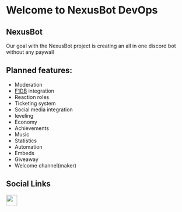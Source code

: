 <h1>Welcome to NexusBot DevOps</h1>

<h2> NexusBot</h2>
<p> Our goal with the NexusBot project is creating an all in one discord bot without any paywall</p>

<h2>Planned features:</h2>

- Moderation 
- [F1DB](https://github.com/f1db/f1db) integration
- Reaction roles
- Ticketing system
- Social media integration
- leveling
- Economy
- Achievements
- Music
- Statistics
- Automation
- Embeds
- Giveaway
- Welcome channel(maker)



<h2>Social Links</h2>

<a href = "https://discord.gg/zzxmsB7x6z"><img src="https://static-00.iconduck.com/assets.00/discord-icon-2048x2048-o5mluhz2.png" height = 30px/></a> 
